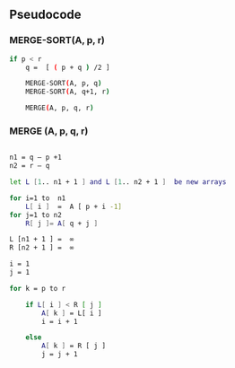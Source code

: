 ## Pseudocode

### MERGE-SORT(A, p, r)

```bash
if p < r
    q =  [ ( p + q ) /2 ]

    MERGE-SORT(A, p, q)
    MERGE-SORT(A, q+1, r)

    MERGE(A, p, q, r)

```

### MERGE (A, p, q, r)

```bash

n1 = q – p +1
n2 = r – q

let L [1.. n1 + 1 ] and L [1.. n2 + 1 ]  be new arrays

for i=1 to  n1
    L[ i ]  =  A [ p + i -1]
for j=1 to n2
    R[ j ]= A[ q + j ]

L [n1 + 1 ] =  ∞
R [n2 + 1 ] =  ∞

i = 1
j = 1

for k = p to r

    if L[ i ] < R [ j ]
        A[ k ] = L[ i ]
        i = i + 1

    else
        A[ k ] = R [ j ]
        j = j + 1

```
